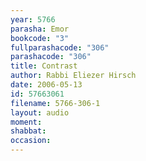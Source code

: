 ```yaml
---
year: 5766
parasha: Emor
bookcode: "3"
fullparashacode: "306"
parashacode: "306"
title: Contrast
author: Rabbi Eliezer Hirsch
date: 2006-05-13
id: 57663061
filename: 5766-306-1
layout: audio
moment: 
shabbat: 
occasion: 
---
```

